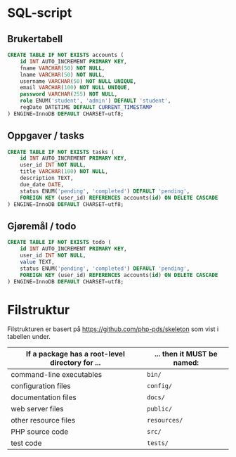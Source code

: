 # SQL-script

## Brukertabell
```sql
CREATE TABLE IF NOT EXISTS accounts (
    id INT AUTO_INCREMENT PRIMARY KEY,
    fname VARCHAR(50) NOT NULL,
    lname VARCHAR(50) NOT NULL,
    username VARCHAR(50) NOT NULL UNIQUE,
    email VARCHAR(100) NOT NULL UNIQUE,
    password VARCHAR(255) NOT NULL,
    role ENUM('student', 'admin') DEFAULT 'student',
    regDate DATETIME DEFAULT CURRENT_TIMESTAMP
) ENGINE=InnoDB DEFAULT CHARSET=utf8;
```

## Oppgaver / tasks
```sql
CREATE TABLE IF NOT EXISTS tasks (
    id INT AUTO_INCREMENT PRIMARY KEY,
    user_id INT NOT NULL,
    title VARCHAR(100) NOT NULL,
    description TEXT,
    due_date DATE,
    status ENUM('pending', 'completed') DEFAULT 'pending',
    FOREIGN KEY (user_id) REFERENCES accounts(id) ON DELETE CASCADE
) ENGINE=InnoDB DEFAULT CHARSET=utf8;
```

## Gjøremål / todo
```sql
CREATE TABLE IF NOT EXISTS todo (
    id INT AUTO_INCREMENT PRIMARY KEY,
    user_id INT NOT NULL,
    value TEXT,
    status ENUM('pending', 'completed') DEFAULT 'pending',
    FOREIGN KEY (user_id) REFERENCES accounts(id) ON DELETE CASCADE
) ENGINE=InnoDB DEFAULT CHARSET=utf8;
```

# Filstruktur

Filstrukturen er basert på https://github.com/php-pds/skeleton som vist i tabellen under.


| If a package has a root-level directory for ... | ... then it MUST be named: |
| ----------------------------------------------- | -------------------------- |
| command-line executables                        | `bin/`                     |
| configuration files                             | `config/`                  |
| documentation files                             | `docs/`                    |
| web server files                                | `public/`                  |
| other resource files                            | `resources/`               |
| PHP source code                                 | `src/`                     |
| test code                                       | `tests/`                   |